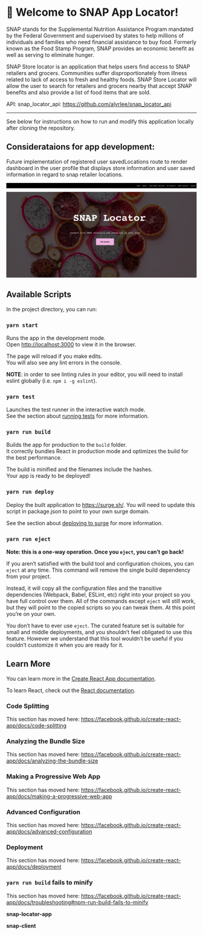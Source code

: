 # 🚀 Welcome to SNAP App Locator!

SNAP stands for the Supplemental Nutrition Assistance Program mandated by the Federal Government and supervised by states to help millions of individuals and families who need financial assistance to buy food. Formerly known as the Food Stamp Program, SNAP provides an economic benefit as well as serving to eliminate hunger. 

SNAP Store locator is an application that helps users find access to SNAP retailers and grocers.
Communities suffer disproportionately from illness related to lack of access to fresh and healthy foods.
SNAP Store Locator will allow the user to search for retailers and grocers nearby that accept SNAP benefits and also provide a list of 
food items that are sold.

API: snap_locator_api: https://github.com/alyrlee/snap_locator_api

<hr>
See below for instructions on how to run and modify this application locally after cloning the repository.

## Considerataions for app development:

Future implementation of registered user savedLocations route to render dashboard in the user profile that displays store information and user saved information in regard to snap retailer locations.

![alt text](src/images/snap.png)
## Available Scripts

In the project directory, you can run:

### `yarn start`

Runs the app in the development mode.<br>
Open [http://localhost:3000](http://localhost:3000) to view it in the browser.

The page will reload if you make edits.<br>
You will also see any lint errors in the console.

**NOTE**: in order to see linting rules in your editor, you will need to install eslint globally (i.e. `npm i -g eslint`).

### `yarn test`

Launches the test runner in the interactive watch mode.<br>
See the section about [running tests](https://facebook.github.io/create-react-app/docs/running-tests) for more information.

### `yarn run build`

Builds the app for production to the `build` folder.<br>
It correctly bundles React in production mode and optimizes the build for the best performance.

The build is minified and the filenames include the hashes.<br>
Your app is ready to be deployed!

### `yarn run deploy`

Deploy the built application to https://surge.sh/. You will need to update this script in package.json to point to your own surge domain.

See the section about [deploying to surge](https://facebook.github.io/create-react-app/docs/deployment#surge-https-surgesh) for more information.

### `yarn run eject`

**Note: this is a one-way operation. Once you `eject`, you can’t go back!**

If you aren’t satisfied with the build tool and configuration choices, you can `eject` at any time. This command will remove the single build dependency from your project.

Instead, it will copy all the configuration files and the transitive dependencies (Webpack, Babel, ESLint, etc) right into your project so you have full control over them. All of the commands except `eject` will still work, but they will point to the copied scripts so you can tweak them. At this point you’re on your own.

You don’t have to ever use `eject`. The curated feature set is suitable for small and middle deployments, and you shouldn’t feel obligated to use this feature. However we understand that this tool wouldn’t be useful if you couldn’t customize it when you are ready for it.

## Learn More

You can learn more in the [Create React App documentation](https://facebook.github.io/create-react-app/docs/getting-started).

To learn React, check out the [React documentation](https://reactjs.org/).

### Code Splitting

This section has moved here: https://facebook.github.io/create-react-app/docs/code-splitting

### Analyzing the Bundle Size

This section has moved here: https://facebook.github.io/create-react-app/docs/analyzing-the-bundle-size

### Making a Progressive Web App

This section has moved here: https://facebook.github.io/create-react-app/docs/making-a-progressive-web-app

### Advanced Configuration

This section has moved here: https://facebook.github.io/create-react-app/docs/advanced-configuration

### Deployment

This section has moved here: https://facebook.github.io/create-react-app/docs/deployment

### `yarn run build` fails to minify

This section has moved here: https://facebook.github.io/create-react-app/docs/troubleshooting#npm-run-build-fails-to-minify

[create-react-app]: https://facebook.github.io/create-react-app/
[react]: https://reactjs.org/

**snap-locator-app**
<br>

**snap-client**